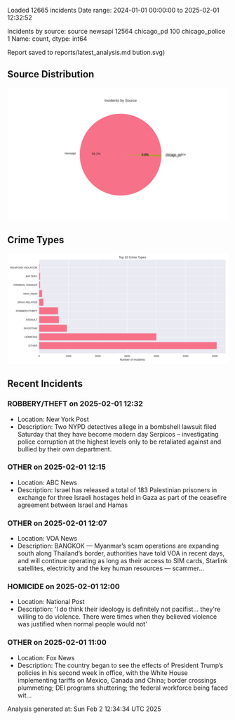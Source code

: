 
Loaded 12665 incidents
Date range: 2024-01-01 00:00:00 to 2025-02-01 12:32:52

Incidents by source:
source
newsapi           12564
chicago_pd          100
chicago_police        1
Name: count, dtype: int64

Report saved to reports/latest_analysis.md
bution.svg)

## Source Distribution
![Source Distribution](images/source_distribution.svg)

## Crime Types
![Crime Types](images/crime_types.svg)

## Recent Incidents

### ROBBERY/THEFT on 2025-02-01 12:32
- Location: New York Post
- Description: Two NYPD detectives allege in a bombshell lawsuit filed Saturday that they have become modern day Serpicos – investigating police corruption at the highest levels only to be retaliated against and bullied by their own department.


### OTHER on 2025-02-01 12:15
- Location: ABC News
- Description: Israel has released a total of 183 Palestinian prisoners in exchange for three Israeli hostages held in Gaza as part of the ceasefire agreement between Israel and Hamas


### OTHER on 2025-02-01 12:07
- Location: VOA News
- Description: BANGKOK — Myanmar’s scam operations are expanding south along Thailand’s border, authorities have told VOA in recent days, and will continue operating as long as their access to SIM cards, Starlink satellites, electricity and the key human resources — scammer…


### HOMICIDE on 2025-02-01 12:00
- Location: National Post
- Description: 'I do think their ideology is definitely not pacifist... they're willing to do violence. There were times when they believed violence was justified when normal people would not'


### OTHER on 2025-02-01 11:00
- Location: Fox News
- Description: The country began to see the effects of President Trump’s policies in his second week in office, with the White House implementing tariffs on Mexico, Canada and China; border crossings plummeting; DEI programs shuttering; the federal workforce being faced wit…

Analysis generated at: Sun Feb  2 12:34:34 UTC 2025
